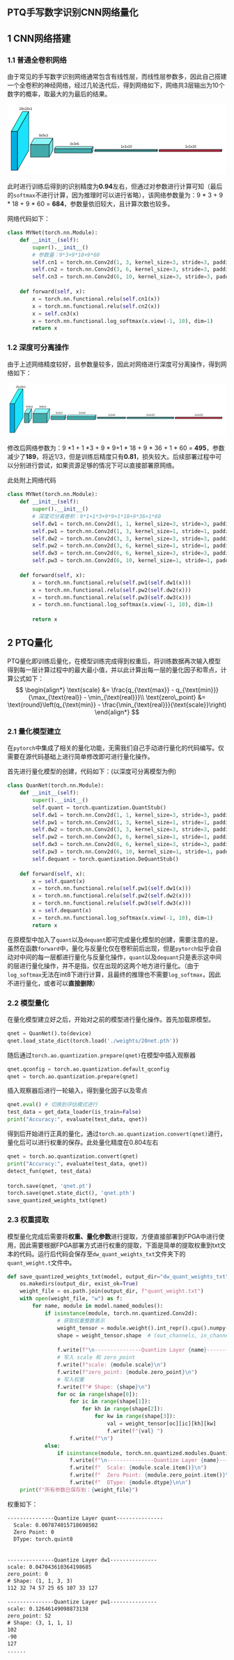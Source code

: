 ## PTQ手写数字识别CNN网络量化

## 1 CNN网络搭建

### 1.1 普通全卷积网络

由于常见的手写数字识别网络通常包含有线性层，而线性层参数多，因此自己搭建一个全卷积的神经网络，经过几轮迭代后，得到网络如下，网络共3层输出为10个数字的概率，取最大的为最后的结果。

![image-20250613101607398](./assets/image-20250613101607398.png)

此时进行训练后得到的识别精度为**0.94**左右，但通过对参数进行计算可知（最后的`softmax`不进行计算，因为推理时可以进行省略），该网络参数量为：9 * 3 + 9 * 18 + 9 * 60 = **684**，参数量依旧较大，且计算次数也较多。

网络代码如下：

```python
class MYNet(torch.nn.Module):
    def __init__(self):
        super().__init__()
        # 参数量：9*3+9*18+9*60
        self.cn1 = torch.nn.Conv2d(1, 3, kernel_size=3, stride=3, padding=0, bias=False, groups=1)  # 09 * 09 * 3
        self.cn2 = torch.nn.Conv2d(3, 6, kernel_size=3, stride=3, padding=0, bias=False, groups=1)  # 03 * 03 * 6
        self.cn3 = torch.nn.Conv2d(6, 10, kernel_size=3, stride=3, padding=0, bias=False, groups=1)  # 01 * 01 * 10

    def forward(self, x):
        x = torch.nn.functional.relu(self.cn1(x))
        x = torch.nn.functional.relu(self.cn2(x))
        x = self.cn3(x)
        x = torch.nn.functional.log_softmax(x.view(-1, 10), dim=1)
        return x
```

### 1.2 深度可分离操作

由于上述网络精度较好，且参数量较多，因此对网络进行深度可分离操作，得到网络如下：

![image-20250613102049742](./assets/image-20250613102049742.png)

修改后网络参数为：9 *1 + 1 *3 + 9 * 9+1 * 18 + 9 * 36 + 1 * 60 = **495**，参数减少了**189**，将近1/3，但是训练后精度只有**0.81**，损失较大。后续部署过程中可以分别进行尝试，如果资源足够的情况下可以直接部署原网络。

此处附上网络代码

```python
class MYNet(torch.nn.Module):
    def __init__(self):
        super().__init__()
        # 深度可分离卷积：9*1+1*3+9*9+1*18+9*36+1*60
        self.dw1 = torch.nn.Conv2d(1, 1, kernel_size=3, stride=3, padding=0, bias=False, groups=1)  # 09 * 09 * 1
        self.pw1 = torch.nn.Conv2d(1, 3, kernel_size=1, stride=1, padding=0, bias=False, groups=1)  # 09 * 09 * 3
        self.dw2 = torch.nn.Conv2d(3, 3, kernel_size=3, stride=3, padding=0, bias=False, groups=3)  # 03 * 03 * 3
        self.pw2 = torch.nn.Conv2d(3, 6, kernel_size=1, stride=1, padding=0, bias=False, groups=1)  # 03 * 03 * 6
        self.dw3 = torch.nn.Conv2d(6, 6, kernel_size=3, stride=3, padding=0, bias=False, groups=6)  # 03 * 03 * 6
        self.pw3 = torch.nn.Conv2d(6, 10, kernel_size=1, stride=1, padding=0, bias=False, groups=1) # 01 * 01 * 10

    def forward(self, x):
        x = torch.nn.functional.relu(self.pw1(self.dw1(x)))
        x = torch.nn.functional.relu(self.pw2(self.dw2(x)))
        x = torch.nn.functional.relu(self.pw3(self.dw3(x)))
        x = torch.nn.functional.log_softmax(x.view(-1, 10), dim=1)

        return x
```

## 2 PTQ量化

PTQ量化即训练后量化，在模型训练完成得到权重后，将训练数据再次输入模型得到每一层计算过程中的最大最小值，并以此计算出每一层的量化因子和零点，计算公式如下：
$$
\begin{align*}
\text{scale} &= \frac{q_{\text{max}} - q_{\text{min}}}{\max_{\text{real}} - \min_{\text{real}}}\\
\text{zero\_point} &= \text{round}\left(q_{\text{min}} - \frac{\min_{\text{real}}}{\text{scale}}\right)
\end{align*}
$$

### 2.1 量化模型建立

在`pytorch`中集成了相关的量化功能，无需我们自己手动进行量化的代码编写。仅需要在源代码基础上进行简单修改即可进行量化操作。

首先进行量化模型的创建，代码如下：(以深度可分离模型为例)

```python
class QuanNet(torch.nn.Module):
    def __init__(self):
        super().__init__()
        self.quant = torch.quantization.QuantStub()
        self.dw1 = torch.nn.Conv2d(1, 1, kernel_size=3, stride=3, padding=0, bias=False, groups=1)  # 09 * 09 * 1
        self.pw1 = torch.nn.Conv2d(1, 3, kernel_size=1, stride=1, padding=0, bias=False, groups=1)  # 09 * 09 * 3
        self.dw2 = torch.nn.Conv2d(3, 3, kernel_size=3, stride=3, padding=0, bias=False, groups=3)  # 03 * 03 * 3
        self.pw2 = torch.nn.Conv2d(3, 6, kernel_size=1, stride=1, padding=0, bias=False, groups=1)  # 03 * 03 * 6
        self.dw3 = torch.nn.Conv2d(6, 6, kernel_size=3, stride=3, padding=0, bias=False, groups=6)  # 03 * 03 * 6
        self.pw3 = torch.nn.Conv2d(6, 10, kernel_size=1, stride=1, padding=0, bias=False, groups=1)  # 01 * 01 * 10
        self.dequant = torch.quantization.DeQuantStub()

    def forward(self, x):
        x = self.quant(x)
        x = torch.nn.functional.relu(self.pw1(self.dw1(x)))
        x = torch.nn.functional.relu(self.pw2(self.dw2(x)))
        x = torch.nn.functional.relu(self.pw3(self.dw3(x)))
        x = self.dequant(x)
        x = torch.nn.functional.log_softmax(x.view(-1, 10), dim=1)
        return x
```

在原模型中加入了`quant`以及`dequant`即可完成量化模型的创建，需要注意的是，虽然在函数`forward`中，量化与反量化仅在卷积前后出现，但是`pytorch`似乎会自动对中间的每一层都进行量化与反量化操作，`quant`以及`dequant`只是表示这中间的层进行量化操作，并不是指，仅在出现的这两个地方进行量化。（由于`log_softmax`无法在int8下进行计算，且最终的推理也不需要`log_softmax`，因此不进行量化，或者可以**直接删除**）

### 2.2 模型量化

在量化模型建立好之后，开始对之前的模型进行量化操作。首先加载原模型。

```python
qnet = QuanNet().to(device)
qnet.load_state_dict(torch.load('./weights/20net.pth'))
```

随后通过`torch.ao.quantization.prepare(qnet)`在模型中插入观察器

```python
qnet.qconfig = torch.ao.quantization.default_qconfig
qnet = torch.ao.quantization.prepare(qnet)
```

插入观察器后进行一轮输入，得到量化因子以及零点

```python
qnet.eval() # 切换到评估模式进行
test_data = get_data_loader(is_train=False)
print("Accuracy:", evaluate(test_data, qnet))
```

得到后开始进行正真的量化，通过`torch.ao.quantization.convert(qnet)`进行，量化后可以进行权重的保存。此处量化精度在0.804左右

```python
qnet = torch.ao.quantization.convert(qnet)
print("Accuracy:", evaluate(test_data, qnet))
detect_fun(qnet, test_data)

torch.save(qnet, 'qnet.pt')
torch.save(qnet.state_dict(), 'qnet.pth')
save_quantized_weights_txt(qnet)
```

### 2.3 权重提取

模型量化完成后需要将**权重、量化参数**进行提取，方便直接部署到FPGA中进行使用，因此需要根据FPGA部署方式进行权重的提取，下面是简单的提取权重到txt文本的代码。运行后代码会保存至`dw_quant_weights_txt`文件夹下的`quant_weight.t`文件中。

```python
def save_quantized_weights_txt(model, output_dir="dw_quant_weights_txt"):
    os.makedirs(output_dir, exist_ok=True)
    weight_file = os.path.join(output_dir, f"quant_weight.txt")
    with open(weight_file, "w") as f:
        for name, module in model.named_modules():
            if isinstance(module, torch.nn.quantized.Conv2d):
                # 获取权重整数表示
                weight_tensor = module.weight().int_repr().cpu().numpy()
                shape = weight_tensor.shape  # (out_channels, in_channels, kernel_h, kernel_w)

                f.write(f"\n---------------Quantize Layer {name}---------------\n")
                # 写入 scale 和 zero_point
                f.write(f"scale: {module.scale}\n")
                f.write(f"zero_point: {module.zero_point}\n")
                # 写入权重
                f.write(f"# Shape: {shape}\n")
                for oc in range(shape[0]):
                    for ic in range(shape[1]):
                        for kh in range(shape[2]):
                            for kw in range(shape[3]):
                                val = weight_tensor[oc][ic][kh][kw]
                                f.write(f"{val} ")
                    f.write(f"\n")
            else:
                if isinstance(module, torch.nn.quantized.modules.Quantize):
                    f.write(f"\n---------------Quantize Layer {name}---------------\n")
                    f.write(f"  Scale: {module.scale.item()}\n")
                    f.write(f"  Zero Point: {module.zero_point.item()}\n")
                    f.write(f"  DType: {module.dtype}\n\n")
    print(f"所有参数已保存到：{weight_file}")
```

权重如下：

```textile
---------------Quantize Layer quant---------------
  Scale: 0.007874015718698502
  Zero Point: 0
  DType: torch.quint8


---------------Quantize Layer dw1---------------
scale: 0.047043610364198685
zero_point: 0
# Shape: (1, 1, 3, 3)
112 32 74 57 25 65 107 33 127 

---------------Quantize Layer pw1---------------
scale: 0.12646149098873138
zero_point: 52
# Shape: (3, 1, 1, 1)
102 
-90 
127 
......
```

